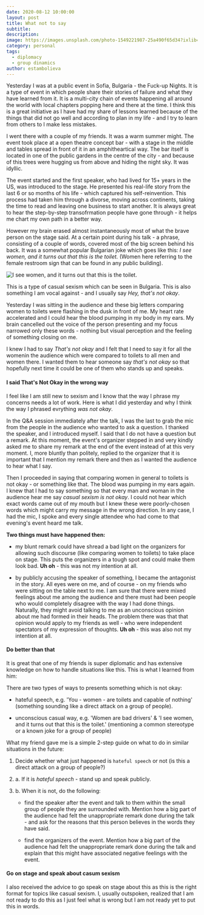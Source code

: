 ```yaml
---
date: 2020-08-12 10:00:00
layout: post
title: What not to say
subtitle:
description: 
image: https://images.unsplash.com/photo-1549221987-25a490f65d34?ixlib=rb-1.2.1&ixid=eyJhcHBfaWQiOjEyMDd9&auto=format&fit=crop&w=1350&q=80
category: personal
tags:
  - diplomacy
  - group dinamics
author: estambolieva
---
```


Yesterday I was at a public event in Sofia, Bulgaria - the Fuck-up Nights. It is a type of event in which people share their stories of failure and what they have learned from it. It is a multi-city chain of events happening all around the world with local chapters popping here and there at the time. I think this is a great initiative as I have had my share of lessons learned because of the things that did not go well and according to plan in my life - and I try to learn from others to I make less mistakes.

I went there with a couple of my friends. It was a warm summer might. The event took place at a open theatre concept bar - with a stage in the middle and tables spread in front of it in an amphitheartical way. The bar itself is located in one of the public gardens in the centre of the city - and because of this trees were hugging us from above and hiding the night sky. It was idyllic. 


The event started and the first speaker, who had lived for 15+ years in the US,  was introduced to the stage. He presented his real-life story from the last 6 or so months of his life - which captured his self-reinvention. This process had taken him through a divorse, moving across continents, taking the time to read and leaving one business to start another. It is always great to hear the step-by-step transofrmation people have gone through - it helps me chart my own path in a better way. 

However my brain erased almost instantaneously most of what the brave person on the stage said. At a certain point during his talk - a phrase, consisting of a couple of words, covered most of the big screen behind his back. It was a somewhat popular Bulgarian joke which goes like this: *I see women, and it turns out that this is the toilet.* (Women here referring to the female restroom sign that can be found in any public building).

![I see women, and it turns out that this is the toilet.](https://images.unsplash.com/photo-1559144196-195a385a4277?ixlib=rb-1.2.1&ixid=eyJhcHBfaWQiOjEyMDd9&auto=format&fit=crop&w=1349&q=80)

This is a type of casual sexism which can be seen in Bulgaria. This is also something I am vocal against - and I usually say *Hey, that's not okay*.

Yesterday I was sitting in the audience and these big letters comparing women to toilets were flashing in the dusk in front of me. My heart rate accelerated and I could hear the blood pumping in my body in my ears. My brain cancelled out the voice of the person presenting and my focus narrowed only these words - nothing but visual perception and the feeling of something closing on me.

I knew I had to say *That's not okay* and I felt that I need to say it for all the womenin the audience which were compared to toilets to all men and women there. I wanted them to hear someone say *that's not okay* so that hopefully next time it could be one of them who stands up and speaks.



#### I said That's Not Okay in the wrong way

I feel like I am still new to sexism and I know that the way I phrase my concerns needs a lot of work. Here is what I did yesterday and why I think the way I phrased evrything *was not okay*.


In the Q&A session immediately after the talk, I was the last to grab the mic from the people in the audience who wanted to ask a question. I thanked the speaker, and I introduced myself. I said that I do not have a question but a remark. At this moment, the event's organizer stepped in and very kindly asked me to share my remark at the end of the event instead of at this very moment. I, more bluntly than politely, replied to the organizer that it is important that I mention my remark there and then as I wanted the audience to hear what I say.

Then I proceeded in saying that comparing women in general to toilets is not okay - or something like that. The blood was pumping in my ears again. I knew that I had to say something so that every man and woman in the audience hear me say *casual sexism is not okay*. I could not hear which exact words came out of my mouth but I knew these were poorly-chosen words which might carry my message in the wrong direction. In any case, I had the mic, I spoke and every single attendee who had come to that evening's event heard me talk.

**Two things must have happened then:**

* my blunt remark could have shread a bad light on the organizers for allowing such discourse (like comparing women to toilets) to take place on stage. This puts the organizers in a tough spot and could make them look bad. **Uh oh** - this was not my intention at all.

* by publicly accusing the speaker of something, I became the antagonist in the story. All eyes were on me, and of course - on my friends who were sitting on the table next to me. I am sure that there were mixed feelings about me among the audience and there must had been people who would completely disagree with the way I had done things. Naturally, they might avoid talking to me as an unconscious opinion about me had formed in their heads. The problem there was that that opinion would apply to my friends as well - who were independent spectators of my expression of thoughts. **Uh oh** - this was also not my intention at all.


#### Do better than that


It is great that one of my friends is super diplomatic and has extensive knowledge on how to handle situations like this. This is what I learned from him:

There are two types of ways to presents something which is not okay:

* hateful speech, e.g. 'You - women - are toilets and capable of nothing' (something sounding like a direct attack on a group of people).

* unconscious casual way, e.g. 'Women are bad drivers' & 'I see women, and it turns out that this is the toilet.' (mentioning a common stereotype or a known joke for a group of people)


What my friend gave me is a simple 2-step guide on what to do in similar situations in the future: 


1. Decide whether what just happened is `hateful speech` or not (is this a direct attack on a group of people?)

2. a. If it is *hateful speech* - stand up and speak publicly.

2. b. When it is not, do the following:

     - find the speaker after the event and talk to them within the small group of people they are surrounded with. Mention how a big part of the audience had felt the unappropriate remark done during the talk - and ask for the reasons that this person believes in the words they have said.

     - find the organizers of the event. Mention how a big part of the audience had felt the unappropriate remark done during the talk and explain that this might have associated negative feelings with the event. 


#### Go on stage and speak about casum sexism

I also received the advice to go speak on stage about this as this is the right format for topics like casual sexism. 
I, usually outspoken, realized that I am not ready to do this as I just feel what is wrong but I am not ready yet to put this in words. 



